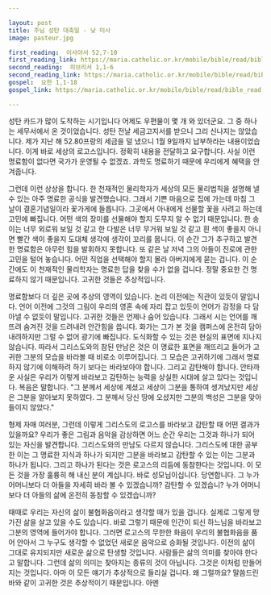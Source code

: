 ```yaml
---

layout: post
title: 주님 성탄 대축일 - 낮 미사
image: pasteur.jpg

first_reading:  이사야서 52,7-10
first_reading_link: https://maria.catholic.or.kr/mobile/bible/read/bible_read.asp?m=1&n=129&p=52
second_reading:  히브리서 1,1-6
second_reading_link: https://maria.catholic.or.kr/mobile/bible/read/bible_read.asp?m=2&n=165&p=1
gospel:  요한 1,1-18
gospel_link: https://maria.catholic.or.kr/mobile/bible/read/bible_read.asp?m=2&n=150&p=1

---
```


성탄 카드가 많이 도착하는 시기입니다 어제도 우편물이 몇 개 와 있더군요.
그 중 하나는 세무서에서 온 것이었습니다.
성탄 전날 세금고지서를 받으니 그리 신나지는 않았습니다.
제가 지난 해 52.80프랑의 세금을 덜 냈으니 1월 9일까지 납부하라는 내용이었습니다.
이게 바로 세상의 로고스입니다.
정확히 내용을 전달하고 요구합니다.
사실 이런 명료함이 없다면 국가가 운영될 수 없겠죠.
과학도 명료하기 때문에 우리에게 혜택을 안겨줍니다.

그런데 이런 상상을 합니다. 한 천재적인 물리학자가 세상의 모든 물리법칙을 설명해 낼 수 있는 아주 명료한 공식을 발견했습니다.
그래서 기쁜 마음으로 집에 가는데 마침 그 날이 결혼기념일이라 꽃가게에 들릅니다.
그곳에서 아내에게 선물할 꽃을 사려고 하는데 고민에 빠집니다. 어떤 색의 장미를 선물해야 할지 도무지 알 수 없기 때문입니다.
한 송이는 너무 외로워 보일 것 같고 한 다발은 너무 무거워 보일 것 같고 흰 색이 좋을지 아니면 빨간 색이 좋을지 도대체 생각에 생각이 꼬리를 뭅니다.
이 순간 그가 추구하고 발견한 명료함은 아무런 힘을 발휘하지 못합니다.
또 같은 날 저녁 그의 아들이 진로에 관한 고민을 털어 놓습니다.
어떤 직업을 선택해야 할지 몰라 아버지에게 묻는 겁니다.
이 순간에도 이 천재적인 물리학자는 명료한 답을 찾을 수가 없을 겁니다.
정말 중요한 건 명료하지 않기 때문입니다.
고귀한 것들은 추상적입니다.

명료함보다 더 깊은 곳에 추상의 영역이 있습니다.
논리 이전에는 직관이 있듯이 말입니다.
언어 이전에 그것의 그림이 우리의 영혼 속에 자리 잡고 있듯이 언어가 감정을 다 담아낼 수 없듯이 말입니다.
고귀한 것들은 언제나 숨어 있습니다.
그래서 시는 언어를 깨뜨려 숨겨진 것을 드려내려 안간힘을 씁니다.
화가는 그가 본 것을 캠퍼스에 온전히 담아 내려하지만 그럴 수 없어 광기에 빠집니다.
도식화할 수 있는 것은 현실의 표면에 지나지 않습니다.
따라서 그리스도와의 참된 만남은 것은 이 명료한 표면을 깨뜨리고 들어가 고귀한 그분의 모습을 바라볼 때 비로소 이루어집니다.
그 모습은 고귀하기에 그래서 명료하지 않기에 이해하려 하기 보다는 바라보아야 합니다. 그리고 감탄해야 합니다.
안타까운 사실은 우리가 이렇게 바라보고 감탄하는 능력을 상실한 시대에 살고 있다는 것입니다.
복음은 말합니다. "그 분께서 세상에 계셨고 세상이 그분을 통하여 생겨났지만 세상은 그분을 알아보지 못하였다.
그 분께서 당신 땅에 오셨지만 그분의 백성은 그분을 맞아들이지 않았다."

형제 자매 여러분, 그런데 이렇게 그리스도의 로고스를 바라보고 감탄할 때 어떤 결과가 있을까요?
우리가 좋은 그림과 음악을 감상하면 어느 순간 우리는 그것과 하나가 되어 있는 자신을 발견합니다.
그리스도와의 만남도 다르지 않습니다.
그리스도에 대한 공부한 이는 그 명료한 지식과 하나가 되지만 그분을 바라보고 감탄할 수 있는 이는 그분과 하나가 됩니다.
그리고 하나가 된다는 것은 로고스의 리듬에 동참한다는 것입니다.
이 모든 것을 가장 훌륭히 해 내신 분이 계십니다.
바로 성모님이십니다.
당연합니다.
그 누가 어머니보다 더 아들을 자세히 바라 볼 수 있겠습니까?
감탄할 수 있겠습니? 누가 어머니보다 더 아들의 삶에 온전히 동참할 수 있겠습니까?

때때로 우리는 자신의 삶이 불협화음이라고 생각할 때가 있을 겁니다.
실제로 그렇게 망가진 삶을 살고 있을 수도 있습니다.
바로 그렇기 때문에 인간이 되신 하느님을 바라보고 그분의 영역에 들어가야 합니다.
그러면 로고스의 무한한 화음이 우리의 불협화음을 품어 안아서 그 누구도 생각할 수 없었던 새로운 음악으로 승화될 것입니다.
이전의 삶이 그대로 유지되지만 새로운 삶으로 탄생할 것입니다.
사람들은 삶의 의미를 찾아야 한다고 말합니다.
그런데 삶의 의미는 찾아지는 종류의 것이 아닙니다.
그것은 이처럼 만들어지는 것입니다.
아마 이 모든 얘기가 추상적으로 들리실 겁니다.
왜 그럴까요?
말씀드린 바와 같이 고귀한 것은 추상적이기 때문입니다. 아멘
